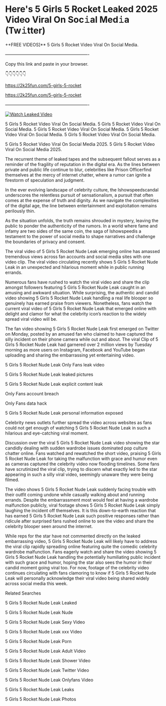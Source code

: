 # Here's 5 Girls 5 Rocket Leaked 2025 Video Viral On Soc𝚒al Med𝚒a (Tw𝚒tter)

++FREE VIDEOS]** 5 Girls 5 Rocket Video Viral On Social Media.

———————————————————-

Copy this link and paste in your browser.

👇👇👇👇👇👇

https://2k25fun.com/5-girls-5-rocket

https://2k25fun.com/5-girls-5-rocket

———————————————————-

[![Watch Leaked Video](https://miro.medium.com/v2/resize:fit:828/format:webp/1*cilzJN44JGOrTw9NJCrNHA.gif "Watch Leaked Video")](https://2k25fun.com/5-girls-5-rocket)

5 Girls 5 Rocket Video Viral On Social Media. 5 Girls 5 Rocket Video Viral On Social Media. 5 Girls 5 Rocket Video Viral On Social Media. 5 Girls 5 Rocket Video Viral On Social Media. 5 Girls 5 Rocket Video Viral On Social Media.

5 Girls 5 Rocket Video Viral On Social Media 2025. 5 Girls 5 Rocket Video Viral On Social Media 2025.

The recurrent theme of leaked tapes and the subsequent fallout serves as a reminder of the fragility of reputation in the digital era. As the lines between private and public life continue to blur, celebrities like Prison Officerfind themselves at the mercy of internet chatter, where a rumor can ignite a firestorm of speculation and judgment.

In the ever evolving landscape of celebrity culture, the Ishowspeedscandal underscores the relentless pursuit of sensationalism, a pursuit that often comes at the expense of truth and dignity. As we navigate the complexities of the digital age, the line between entertainment and exploitation remains perilously thin.

As the situation unfolds, the truth remains shrouded in mystery, leaving the public to ponder the authenticity of the rumors. In a world where fame and infamy are two sides of the same coin, the saga of Ishowspeedis a testament to the power of social media to shape narratives and challenge the boundaries of privacy and consent.

The viral video of 5 Girls 5 Rocket Nude Leak emerging online has amassed tremendous views across fan accounts and social media sites with one video clip. The viral video circulating recently shows 5 Girls 5 Rocket Nude Leak in an unexpected and hilarious moment while in public running errands.

Numerous fans have rushed to watch the viral video and share the clip amongst followers featuring 5 Girls 5 Rocket Nude Leak caught in an amusing and awkward situation. While surprising, the authentic and candid video showing 5 Girls 5 Rocket Nude Leak handling a real life blooper so genuinely has earned praise from viewers. Nonetheless, fans watch the current viral video of 5 Girls 5 Rocket Nude Leak that emerged online with delight and clamor for what the celebrity icon’s reaction to the widely spread viral video will be.

The fan video showing 5 Girls 5 Rocket Nude Leak first emerged on Twitter on Monday, posted by an amused fan who claimed to have captured the silly incident on their phone camera while out and about. The viral Clip of 5 Girls 5 Rocket Nude Leak had garnered over 2 million views by Tuesday morning as more users on Instagram, Facebook and YouTube began uploading and sharing the embarrassing yet entertaining video.

5 Girls 5 Rocket Nude Leak Only Fans leak video

5 Girls 5 Rocket Nude Leak leaked pictures

5 Girls 5 Rocket Nude Leak explicit content leak

Only Fans account breach

Only Fans data hack

5 Girls 5 Rocket Nude Leak personal information exposed

Celebrity news outlets further spread the video across websites as fans could not get enough of watching 5 Girls 5 Rocket Nude Leak in such a hilarious and eye-catching viral moment.

Discussion over the viral 5 Girls 5 Rocket Nude Leak video showing the star candidly dealing with sudden wardrobe issues dominated pop culture chatter online. Fans watched and rewatched the short video, praising 5 Girls 5 Rocket Nude Leak for taking the malfunction with grace and humor even as cameras captured the celebrity video now flooding timelines. Some fans have scrutinized the viral clip, trying to discern what exactly led to the star appearing in such a silly viral video, seemingly unaware they were being filmed.

The video shows 5 Girls 5 Rocket Nude Leak suddenly facing trouble with their outfit coming undone while casually walking about and running errands. Despite the embarrassment most would feel at having a wardrobe malfunction publicly, viral footage shows 5 Girls 5 Rocket Nude Leak simply laughing the incident off themselves. It is this down-to-earth reaction that has earned 5 Girls 5 Rocket Nude Leak such positive responses rather than ridicule after surprised fans rushed online to see the video and share the celebrity blooper seen around the internet.

While reps for the star have not commented directly on the leaked embarrassing video, 5 Girls 5 Rocket Nude Leak will likely have to address the viral clip rapidly spreading online featuring quite the comedic celebrity wardrobe malfunction. Fans eagerly watch and share the video showing 5 Girls 5 Rocket Nude Leak handling the potentially humiliating public incident with such grace and humor, hoping the star also sees the humor in their candid moment going viral too. For now, footage of the celebrity video continues circulating with fans clamoring to know if 5 Girls 5 Rocket Nude Leak will personally acknowledge their viral video being shared widely across social media this week.

Related Searches

5 Girls 5 Rocket Nude Leak Leaked

5 Girls 5 Rocket Nude Leak Nude

5 Girls 5 Rocket Nude Leak Sexy Video

5 Girls 5 Rocket Nude Leak xxx Video

5 Girls 5 Rocket Nude Leak Porn

5 Girls 5 Rocket Nude Leak Adult Video

5 Girls 5 Rocket Nude Leak Shower Video

5 Girls 5 Rocket Nude Leak Twitter Video

5 Girls 5 Rocket Nude Leak Onlyfans Video

5 Girls 5 Rocket Nude Leak Leaks

5 Girls 5 Rocket Nude Leak Photos